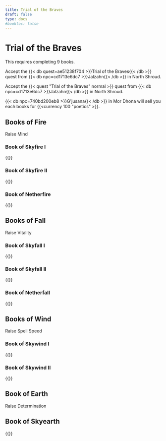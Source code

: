 ```yaml
---
title: Trial of the Braves
draft: false
type: docs
#booktoc: false
---
```

# Trial of the Braves

This requires completing 9 books.

Accept the {{< db quest=ae51238f704 >}}Trial of the Braves{{< /db >}} quest from {{< db npc=cd1713e6dc7 >}}Jalzahn{{< /db >}} in North Shroud.

Accept the {{< quest "Trial of the Braves" normal >}} quest from {{< db npc=cd1713e6dc7 >}}Jalzahn{{< /db >}} in North Shroud.

{{< db npc=740bd200eb8 >}}G'jusana{{< /db >}} in Mor Dhona will sell you each books for {{<currency 100 "poetics" >}}.

## Books of Fire
Raise Mind

### Book of Skyfire I
{{<bundle-gallery prefix="skyfire_1" >}}

### Book of Skyfire II
{{<bundle-gallery prefix="skyfire_2" >}}

### Book of Netherfire
{{<bundle-gallery prefix="netherfire" >}}

## Books of Fall
Raise Vitality

### Book of Skyfall I
{{<bundle-gallery prefix="skyfall_1" >}}

### Book of Skyfall II
{{<bundle-gallery prefix="skyfall_2" >}}

### Book of Netherfall
{{<bundle-gallery prefix="netherfall" >}}

## Books of Wind
Raise Spell Speed

### Book of Skywind I
{{<bundle-gallery prefix="skywind_1" >}}

### Book of Skywind II
{{<bundle-gallery prefix="skywind_2" >}}

## Book of Earth
Raise Determination

## Book of Skyearth
{{<bundle-gallery prefix="skyearth" >}}
